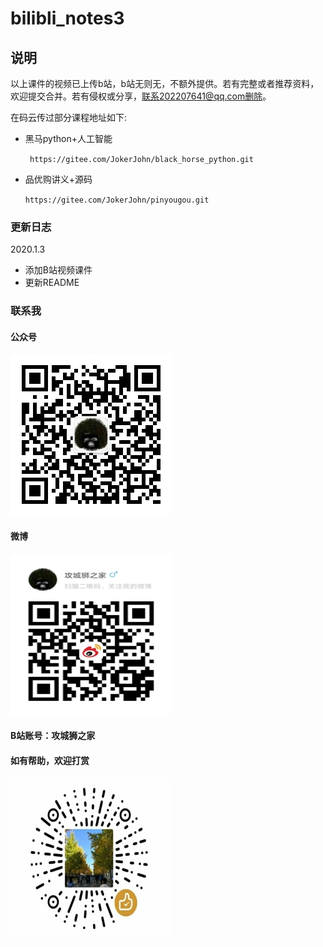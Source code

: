 # bilibli_notes3
## 说明

以上课件的视频已上传b站，b站无则无，不额外提供。若有完整或者推荐资料，欢迎提交合并。若有侵权或分享，联系202207641@qq.com删除。

在码云传过部分课程地址如下:

- 黑马python+人工智能

    ` https://gitee.com/JokerJohn/black_horse_python.git`

- 品优购讲义+源码

    `https://gitee.com/JokerJohn/pinyougou.git`

    

### 更新日志

2020.1.3

-   添加B站视频课件
-   更新README

### 联系我

#### 公众号

![](README/qrcode_for_gh_5dd42edd05cb_258.jpg)

#### 微博

![](README/1555304273404_%E7%88%B1%E5%A5%87%E8%89%BA.jpg)

#### B站账号：攻城狮之家

#### 如有帮助，欢迎打赏

![](README/qq_pic_merged_1555332773224_爱奇艺_爱奇艺-1557066916967.jpg)